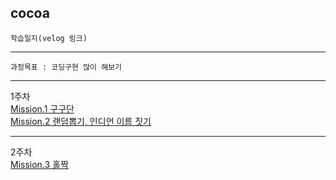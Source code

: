## cocoa
`학습일지(velog 링크)`
___
`과정목표 : 코딩구현 많이 해보기`
___

1주차   
[Mission.1 구구단](https://velog.io/@taehyun_96/Misson.1-%EA%B5%AC%EA%B5%AC%EB%8B%A8)   
[Mission.2 랜덤뽑기, 인디언 이름 짓기](https://velog.io/@taehyun_96/Mission2)
***
2주차   
[Mission.3 홀짝](https://velog.io/@taehyun_96/2%EC%A3%BC%EC%B0%A8-Mission1)